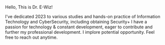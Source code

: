 Hello,
This is Dr. E-Wiz!

I've dedicated 2023 to various studies and hands-on practice of Information Technology and CyberSecurity, including obtaining Security+ 
I have a passion for technology & constant development, eager to contribute and further my professional development.
I implore potential opportunity. Feel free to reach out anytime.
